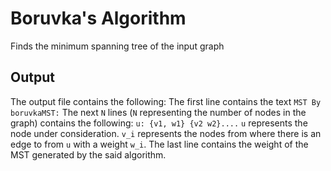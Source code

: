 # Boruvka's Algorithm
Finds the minimum spanning tree of the input graph

## Output
The output file contains the following:
The first line contains the text `MST By boruvkaMST:`
The next `N` lines (`N` representing the number of nodes in the graph) contains the following:
`u: {v1, w1} {v2 w2}....`
`u` represents the node under consideration.
`v_i` represents the nodes from where there is an edge to from `u` with a weight `w_i`.
The last line contains the weight of the MST generated by the said algorithm.
